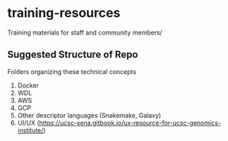 # training-resources
Training materials for staff and community members/


## Suggested Structure of Repo
Folders organizing these technical concepts
1) Docker
2) WDL
3) AWS
4) GCP
5) Other descriptor languages (Snakemake, Galaxy)
6) UI/UX (https://ucsc-xena.gitbook.io/ux-resource-for-ucsc-genomics-institute/)

